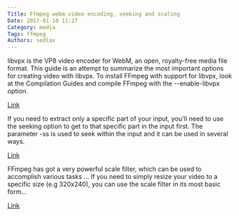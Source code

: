 ```yaml
---
Title: Ffmpeg webm video encoding, seeking and scaling
Date: 2017-01-10 11:27
Category: media
Tags: ffmpeg
Authors: sedlav
---
```


libvpx is the VP8 video encoder for ​WebM, an open, royalty-free media file format. This guide is an attempt to summarize the most important options for creating video with libvpx. To install FFmpeg with support for libvpx, look at the Compilation Guides and compile FFmpeg with the --enable-libvpx option.

[Link](https://trac.ffmpeg.org/wiki/Encode/VP8)

If you need to extract only a specific part of your input, you'll need to use the seeking option to get to that specific part in the input first. ​The parameter -ss is used to seek within the input and it can be used in several ways.

[Link](https://trac.ffmpeg.org/wiki/Seeking)

FFmpeg has got a very powerful scale filter, which can be used to accomplish various tasks ... If you need to simply resize your video to a specific size (e.g 320x240), you can use the scale filter in its most basic form...

[Link](https://trac.ffmpeg.org/wiki/Scaling%20(resizing)%20with%20ffmpeg)
